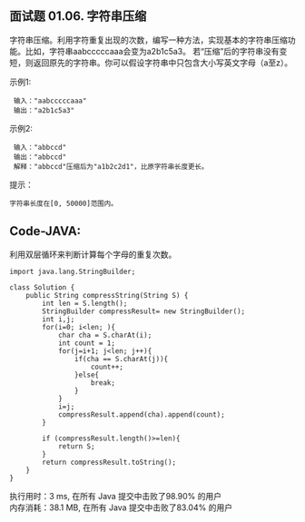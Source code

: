 ## 面试题 01.06. 字符串压缩

字符串压缩。利用字符重复出现的次数，编写一种方法，实现基本的字符串压缩功能。比如，字符串aabcccccaaa会变为a2b1c5a3。
若“压缩”后的字符串没有变短，则返回原先的字符串。你可以假设字符串中只包含大小写英文字母（a至z）。

示例1:
```
 输入："aabcccccaaa"
 输出："a2b1c5a3"
```
示例2:
```
 输入："abbccd"
 输出："abbccd"
 解释："abbccd"压缩后为"a1b2c2d1"，比原字符串长度更长。
```
提示：

    字符串长度在[0, 50000]范围内。


	
## Code-JAVA:
利用双层循环来判断计算每个字母的重复次数。
```
import java.lang.StringBuilder;

class Solution {
    public String compressString(String S) {
        int len = S.length();
        StringBuilder compressResult= new StringBuilder();
        int i,j;
        for(i=0; i<len; ){
            char cha = S.charAt(i);
            int count = 1;
            for(j=i+1; j<len; j++){
                if(cha == S.charAt(j)){
                    count++;
                }else{
                    break;
                }
            }
            i=j;
            compressResult.append(cha).append(count);
        }

        if (compressResult.length()>=len){
            return S;
        }
        return compressResult.toString();
    }
}
```
执行用时：3 ms, 在所有 Java 提交中击败了98.90% 的用户<br>
内存消耗：38.1 MB, 在所有 Java 提交中击败了83.04% 的用户